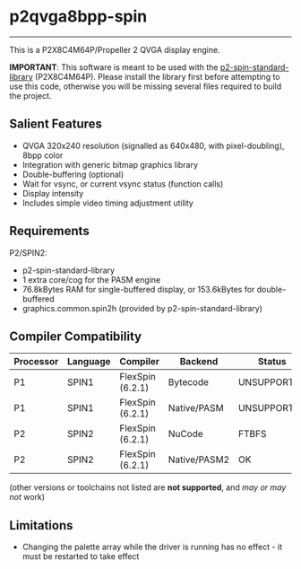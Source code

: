 # p2qvga8bpp-spin
-----------------

This is a P2X8C4M64P/Propeller 2 QVGA display engine.

**IMPORTANT**: This software is meant to be used with the [p2-spin-standard-library](https://github.com/avsa242/p2-spin-standard-library) (P2X8C4M64P). Please install the library first before attempting to use this code, otherwise you will be missing several files required to build the project.

## Salient Features

* QVGA 320x240 resolution (signalled as 640x480, with pixel-doubling), 8bpp color
* Integration with generic bitmap graphics library
* Double-buffering (optional)
* Wait for vsync, or current vsync status (function calls)
* Display intensity
* Includes simple video timing adjustment utility


## Requirements

P2/SPIN2:
* p2-spin-standard-library
* 1 extra core/cog for the PASM engine
* 76.8kBytes RAM for single-buffered display, or 153.6kBytes for double-buffered
* graphics.common.spin2h (provided by p2-spin-standard-library)


## Compiler Compatibility

| Processor | Language | Compiler               | Backend      | Status                |
|-----------|----------|------------------------|--------------|-----------------------|
| P1        | SPIN1    | FlexSpin (6.2.1)       | Bytecode     | UNSUPPORTED           |
| P1        | SPIN1    | FlexSpin (6.2.1)       | Native/PASM  | UNSUPPORTED           |
| P2        | SPIN2    | FlexSpin (6.2.1)       | NuCode       | FTBFS                 |
| P2        | SPIN2    | FlexSpin (6.2.1)       | Native/PASM2 | OK                    |

(other versions or toolchains not listed are __not supported__, and _may or may not_ work)


## Limitations

* Changing the palette array while the driver is running has no effect - it must be restarted to take effect

